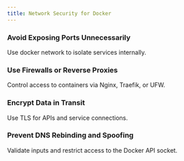 ```yaml
---
title: Network Security for Docker
---
```

### Avoid Exposing Ports Unnecessarily

Use docker network to isolate services internally.

### Use Firewalls or Reverse Proxies

Control access to containers via Nginx, Traefik, or UFW.

### Encrypt Data in Transit

Use TLS for APIs and service connections.

### Prevent DNS Rebinding and Spoofing

Validate inputs and restrict access to the Docker API socket.
